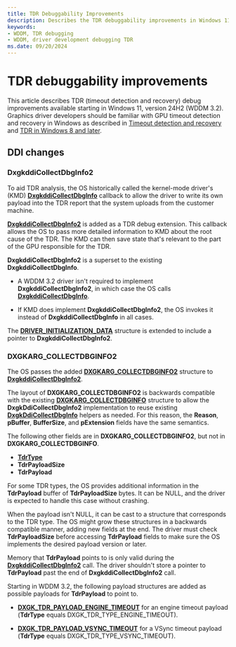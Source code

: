 ```yaml
---
title: TDR Debuggability Improvements
description: Describes the TDR debuggability improvements in Windows 11, version 24H2 (WDDM 3.2).
keywords:
- WDDM, TDR debugging
- WDDM, driver development debugging TDR
ms.date: 09/20/2024
---
```


# TDR debuggability improvements

This article describes TDR (timeout detection and recovery) debug improvements available starting in Windows 11, version 24H2 (WDDM 3.2). Graphics driver developers should be familiar with GPU timeout detection and recovery in Windows as described in [Timeout detection and recovery](timeout-detection-and-recovery.md) and [TDR in Windows 8 and later](tdr-changes-in-windows-8.md).

## DDI changes

### DxgkddiCollectDbgInfo2

To aid TDR analysis, the OS historically called the kernel-mode driver's (KMD) [**DxgkddiCollectDbgInfo**](/windows-hardware/drivers/ddi/d3dkmddi/nc-d3dkmddi-dxgkddi_collectdbginfo) callback to allow the driver to write its own payload into the TDR report that the system uploads from the customer machine.

[**DxgkddiCollectDbgInfo2**](/windows-hardware/drivers/ddi/d3dkmddi/nc-d3dkmddi-dxgkddi_collectdbginfo2) is added as a TDR debug extension. This callback allows the OS to pass more detailed information to KMD about the root cause of the TDR. The KMD can then save state that's relevant to the part of the GPU responsible for the TDR.

**DxgkddiCollectDbgInfo2** is a superset to the existing **DxgkddiCollectDbgInfo**.

* A WDDM 3.2 driver isn't required to implement **DxgkddiCollectDbgInfo2**, in which case the OS calls [**DxgkddiCollectDbgInfo**](/windows-hardware/drivers/ddi/d3dkmddi/nc-d3dkmddi-dxgkddi_collectdbginfo).

* If KMD does implement **DxgkddiCollectDbgInfo2**, the OS invokes it instead of **DxgkddiCollectDbgInfo** in all cases.

The [**DRIVER_INITIALIZATION_DATA**](/windows-hardware/drivers/ddi/dispmprt/ns-dispmprt-_driver_initialization_data) structure is extended to include a pointer to **DxgkddiCollectDbgInfo2**.

### DXGKARG_COLLECTDBGINFO2

The OS passes the added [**DXGKARG_COLLECTDBGINFO2**](/windows-hardware/drivers/ddi/d3dkmddi/ns-d3dkmddi-dxgkarg_collectdbginfo2) structure to [**DxgkddiCollectDbgInfo2**](/windows-hardware/drivers/ddi/d3dkmddi/nc-d3dkmddi-dxgkddi_collectdbginfo2).

The layout of **DXGKARG_COLLECTDBGINFO2** is backwards compatible with the existing [**DXGKARG_COLLECTDBGINFO**](/windows-hardware/drivers/ddi/d3dkmddi/ns-d3dkmddi-_dxgkarg_collectdbginfo) structure to allow the **DxgkDdiCollectDbgInfo2** implementation to reuse existing [**DxgkDdiCollectDbgInfo**](/windows-hardware/drivers/ddi/d3dkmddi/nc-d3dkmddi-dxgkddi_collectdbginfo) helpers as needed. For this reason, the **Reason**, **pBuffer**, **BufferSize**, and **pExtension** fields have the same semantics.

The following other fields are in **DXGKARG_COLLECTDBGINFO2**, but not in **DXGKARG_COLLECTDBGINFO**.

* [**TdrType**](/windows-hardware/drivers/ddi/d3dkmddi/ne-d3dkmddi-dxgk_tdr_type)
* **TdrPayloadSize**
* **TdrPayload**

For some TDR types, the OS provides additional information in the **TdrPayload** buffer of **TdrPayloadSize** bytes. It can be NULL, and the driver is expected to handle this case without crashing.

When the payload isn't NULL, it can be cast to a structure that corresponds to the TDR type. The OS might grow these structures in a backwards compatible manner, adding new fields at the end. The driver must check **TdrPayloadSize** before accessing **TdrPayload** fields to make sure the OS implements the desired payload version or later.

Memory that **TdrPayload** points to is only valid during the [**DxgkddiCollectDbgInfo2**](/windows-hardware/drivers/ddi/d3dkmddi/nc-d3dkmddi-dxgkddi_collectdbginfo2) call. The driver shouldn't store a pointer to **TdrPayload** past the end of **DxgkddiCollectDbgInfo2** call.

Starting in WDDM 3.2, the following payload structures are added as possible payloads for **TdrPayload** to point to.

* [**DXGK_TDR_PAYLOAD_ENGINE_TIMEOUT**](/windows-hardware/drivers/ddi/d3dkmddi/ns-d3dkmddi-dxgk_tdr_payload_engine_timeout) for an engine timeout payload (**TdrType** equals DXGK_TDR_TYPE_ENGINE_TIMEOUT).

* [**DXGK_TDR_PAYLOAD_VSYNC_TIMEOUT**](/windows-hardware/drivers/ddi/d3dkmddi/ns-d3dkmddi-dxgk_tdr_payload_vsync_timeout) for a VSync timeout payload (**TdrType** equals DXGK_TDR_TYPE_VSYNC_TIMEOUT).
